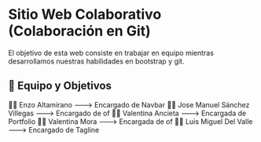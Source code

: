 # Sitio Web Colaborativo (Colaboración en Git)

El objetivo de esta web consiste en trabajar en equipo mientras desarrollamos nuestras habilidades en bootstrap y git.

## 📝 Equipo y Objetivos

🧑‍💻 Enzo Altamirano ---> Encargado de Navbar
🧑‍💻 Jose Manuel Sánchez Villegas ---> Encargado de of 
👩‍💻 Valentina Ancieta ---> Encargada de Portfolio
👩‍💻 Valentina Mora ---> Encargada de of 
🧑‍💻 Luis Miguel Del Valle ---> Encargado de Tagline
